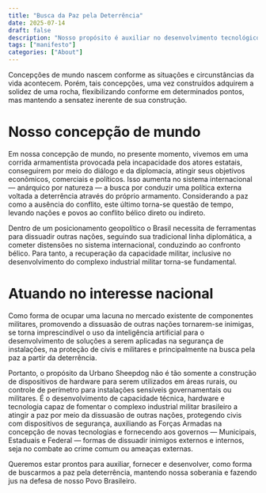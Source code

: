 ```yaml
---
title: "Busca da Paz pela Deterrência"
date: 2025-07-14
draft: false
description: "Nosso propósito é auxiliar no desenvolvimento tecnológico como propósito para defender o interesse nacional"
tags: ["manifesto"]
categories: ["About"]
---
```

Concepções de mundo nascem conforme as situações e circunstâncias da vida acontecem. Porém, tais concepções, uma vez construídos adquirem a solidez de uma rocha, flexibilizando conforme em determinados pontos, mas mantendo a sensatez inerente de sua construção.

# Nosso concepção de mundo

Em nossa concepção de mundo, no presente momento, vivemos em uma corrida armamentista provocada pela incapacidade dos atores estatais, conseguirem por meio do diálogo e da diplomacia, atingir seus objetivos econômicos, comerciais e políticos. Isso aumenta no sistema internacional — anárquico por natureza — a busca por conduzir uma política externa voltada a deterrência através do próprio armamento. Considerando a paz como a ausência do conflito, este último torna-se questão de tempo, levando nações e povos ao conflito bélico direto ou indireto.

Dentro de um posicionamento geopolítico o Brasil necessita de ferramentas para dissuadir outras nações, seguindo sua tradicional linha diplomática, a cometer distensões no sistema internacional, conduzindo ao confronto bélico. Para tanto, a recuperação da capacidade militar, inclusive no desenvolvimento do complexo industrial militar torna-se fundamental.

# Atuando no interesse nacional

Como forma de ocupar uma lacuna no mercado existente de componentes militares, promovendo a dissuasão de outras nações tornarem-se inimigas, se torna imprescindível o uso da inteligência artificial para o desenvolvimento de soluções a serem aplicadas na segurança de instalações, na proteção de civis e militares e principalmente na busca pela paz a partir da deterrência.

Portanto, o propósito da Urbano Sheepdog não é tão somente a construção de dispositivos de hardware para serem utilizados em áreas rurais, ou controle de perímetro para instalações sensíveis governamentais ou militares. É o desenvolvimento de capacidade técnica, hardware e tecnologia capaz de fomentar o complexo industrial militar brasileiro a atingir a paz por meio da dissuasão de outras nações, protegendo civis com dispositivos de segurança, auxiliando as Forças Armadas na concepção de novas tecnologias e fornecendo aos governos — Municipais, Estaduais e Federal — formas de dissuadir inimigos externos e internos, seja no combate ao crime comum ou ameaças externas.

Queremos estar prontos para auxiliar, fornecer e desenvolver, como forma de buscarmos a paz pela deterrência, mantendo nossa soberania e fazendo jus na defesa de nosso Povo Brasileiro.
